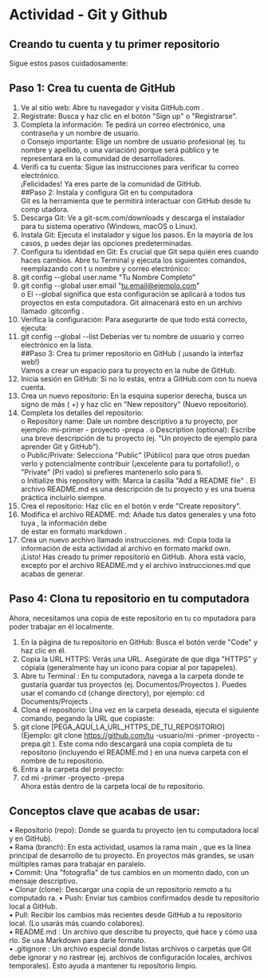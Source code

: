 # Actividad - Git y Github

## __Creando tu cuenta y tu primer repositorio__ 
Sigue estos pasos cuidadosamente:  
## Paso 1: Crea tu cuenta de GitHub  
1. Ve al sitio web:  Abre tu navegador y visita GitHub.com . 
2. Regístrate:  Busca y haz clic en el botón "Sign up" o "Registrarse".  
3. Completa la información:  Te pedirá un correo electrónico, una contraseña y un nombre de usuario.  
o Consejo importante:  Elige un nombre de usuario profesional  (ej. tu nombre y apellido, o 
una variación) porque será público y te representará en la comunidad de desarrolladores.  
4. Verifi ca tu cuenta:  Sigue las instrucciones para verificar tu correo electrónico.  
¡Felicidades! Ya eres parte de la comunidad de GitHub.  
##Paso 2: Instala y configura Git en tu computadora  
Git es la herramienta que te permitirá interactuar con GitHub desde tu comp utadora.  
1. Descarga Git:  Ve a git-scm.com/downloads  y descarga el instalador para tu sistema operativo 
(Windows, macOS o Linux).  
2. Instala Git:  Ejecuta el instalador y sigue los pasos. En la mayoría de los casos, p uedes dejar las 
opciones predeterminadas.  
3. Configura tu identidad en Git:  Es crucial que Git sepa quién eres cuando haces cambios. Abre tu 
Terminal   y ejecuta los siguientes comandos, reemplazando con t u nombre y correo electrónico:  
4. git config --global user.name "Tu Nombre Completo"  
5. git config --global user.email "tu.email@ejemplo.com"  
o El --global  significa que esta configuración se aplicará a todos tus proyectos en esta 
computadora. Git almacenará esto  en un archivo llamado .gitconfig . 
6. Verifica la configuración:  Para asegurarte de que todo está correcto, ejecuta:  
7. git config --global --list 
Deberías ver tu nombre de usuario y correo electrónico en la lista.  
##Paso 3: Crea tu primer repositorio en GitHub ( ¡usando la interfaz web!)  
Vamos a crear un espacio para tu proyecto en la nube de GitHub.  
1. Inicia sesión en GitHub:  Si no lo estás, entra a GitHub.com con tu nueva cuenta.  
2. Crea un nuevo repositorio:  En la esquina superior derecha, busca un signo de más ( +) y haz clic en 
"New repository" (Nuevo repositorio).  
3. Completa los detalles del repositorio:   
o Repository name:  Dale un nombre descriptivo a tu proyecto, por ejemplo: mi-primer -
proyecto -prepa . 
o Description (optional):  Escribe una breve descripción de tu proyecto (ej. "Un proyecto de 
ejemplo para aprender Git y GitHub").  
o Public/Private:  Selecciona "Public"  (Público) para que otros puedan verlo y 
potencialmente contribuir (¡excelente para tu portafolio!), o "Private" (Pri vado) si prefieres 
mantenerlo solo para ti.  
o Initialize this repository with:  Marca la casilla "Add a README file" . El archivo 
README.md  es una descripción de tu proyecto y es una buena práctica incluirlo siempre.  
4. Crea el repositorio:  Haz clic en el botón v erde "Create repository".  
5. Modifica el archivo README. md: Añade tus datos generales y una foto tuya , la información debe  
de estar en formato markdown . 
6. Crea un nuevo archivo llamado instrucciones. md: Copia toda la información de esta actividad al 
archivo en formato markd own.  
¡Listo! Has creado tu primer repositorio en GitHub. Ahora está vacío, excepto por el archivo README.md  y 
el archivo instrucciones.md que acabas de generar.  
## Paso 4: Clona tu repositorio en tu computadora  
Ahora, necesitamos una copia de este repositorio en tu co mputadora para poder trabajar en él localmente.  
1. En la página de tu repositorio en GitHub:  Busca el botón verde "Code" y haz clic en él.  
2. Copia la URL HTTPS:  Verás una URL. Asegúrate de que diga "HTTPS" y cópiala (generalmente 
hay un icono para copiar al por tapapeles).  
3. Abre tu Terminal : En tu computadora, navega a la carpeta donde te gustaría guardar tus proyectos 
(ej. Documentos/Proyectos ). Puedes usar el comando cd (change directory), por ejemplo: cd 
Documents/Projects . 
4. Clona el repositorio:  Una vez en la carpeta deseada, ejecuta el siguiente comando, pegando la URL 
que copiaste:  
5. git clone [PEGA_AQUÍ_LA_URL_HTTPS_DE_TU_REPOSITORIO]  
(Ejemplo: git clone https://github.com/tu -usuario/mi -primer -proyecto -prepa.git ). Este coma ndo 
descargará una copia completa de tu repositorio (incluyendo el README.md ) en una nueva carpeta 
con el nombre de tu repositorio.  
6. Entra a la carpeta del proyecto:   
7. cd mi -primer -proyecto -prepa  
Ahora estás dentro de la carpeta local de tu repositorio.  
## Conceptos clave que acabas de usar:  
• Repositorio (repo):  Donde se guarda tu proyecto (en tu computadora local y en GitHub).  
• Rama (branch):  En esta actividad, usamos la rama main , que es la línea principal de desarrollo de tu 
proyecto. En proyectos más grandes, se usan múltiples ramas para trabajar en paralelo.  
• Commit:  Una "fotografía" de tus cambios en un momento dado, con un mensaje descriptivo.  
• Clonar (clone):  Descargar una copia de un repositorio remoto a tu computado ra. 
• Push:  Enviar tus cambios confirmados desde tu repositorio local a GitHub.  
• Pull:  Recibir los cambios más recientes desde GitHub a tu repositorio local. (Lo usarás más cuando 
colabores).  
• README.md : Un archivo que describe tu proyecto, qué hace y cómo usa rlo. Se usa Markdown 
para darle formato.  
• .gitignore : Un archivo especial donde listas archivos o carpetas que Git debe ignorar y no rastrear 
(ej. archivos de configuración locales, archivos temporales). Esto ayuda a mantener tu repositorio 
limpio.  
